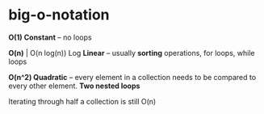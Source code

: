# big-o-notation

**O(1) Constant** – no loops

**O(n)** | O(n log(n)) Log **Linear** – usually **sorting** operations, for loops, while loops

**O(n^2) Quadratic** – every element in a collection needs to be compared to every other element. **Two nested loops**


Iterating through half a collection is still O(n)

